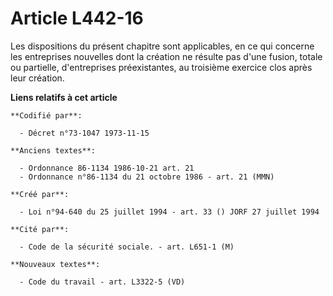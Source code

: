 # Article L442-16

Les dispositions du présent chapitre sont applicables, en ce qui concerne les entreprises nouvelles dont la création ne
résulte pas d'une fusion, totale ou partielle, d'entreprises préexistantes, au troisième exercice clos après leur création.

**Liens relatifs à cet article**

	**Codifié par**:

	  - Décret n°73-1047 1973-11-15

	**Anciens textes**:

	  - Ordonnance 86-1134 1986-10-21 art. 21
	  - Ordonnance n°86-1134 du 21 octobre 1986 - art. 21 (MMN)

	**Créé par**:

	  - Loi n°94-640 du 25 juillet 1994 - art. 33 () JORF 27 juillet 1994

	**Cité par**:

	  - Code de la sécurité sociale. - art. L651-1 (M)

	**Nouveaux textes**:

	  - Code du travail - art. L3322-5 (VD)
